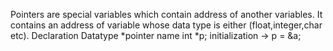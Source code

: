 Pointers are special variables which contain address of another variables.
It contains an address of variable whose data type is either (float,integer,char etc).
Declaration
          Datatype *pointer name
          int *p;
initialization -> p = &a;

          
